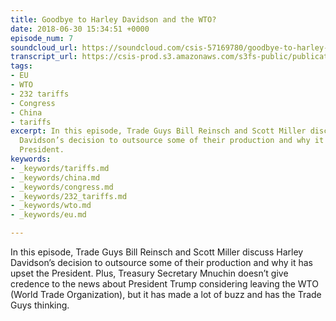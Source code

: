 ```yaml
---
title: Goodbye to Harley Davidson and the WTO?
date: 2018-06-30 15:34:51 +0000
episode_num: 7
soundcloud_url: https://soundcloud.com/csis-57169780/goodbye-to-harley-davidson-and?in=csis-57169780/sets/the-trade-guys
transcript_url: https://csis-prod.s3.amazonaws.com/s3fs-public/publication/180727_Goodbye_to_Harley_Davidson_the_WTO.pdf?LWuogt546dgCqE45uQkE0D6CbzUzoidH
tags:
- EU
- WTO
- 232 tariffs
- Congress
- China
- tariffs
excerpt: In this episode, Trade Guys Bill Reinsch and Scott Miller discuss Harley
  Davidson’s decision to outsource some of their production and why it has upset the
  President.
keywords:
- _keywords/tariffs.md
- _keywords/china.md
- _keywords/congress.md
- _keywords/232_tariffs.md
- _keywords/wto.md
- _keywords/eu.md

---
```

In this episode, Trade Guys Bill Reinsch and Scott Miller discuss Harley Davidson’s decision to outsource some of their production and why it has upset the President. Plus, Treasury Secretary Mnuchin doesn’t give credence to the news about President Trump considering leaving the WTO (World Trade Organization), but it has made a lot of buzz and has the Trade Guys thinking.